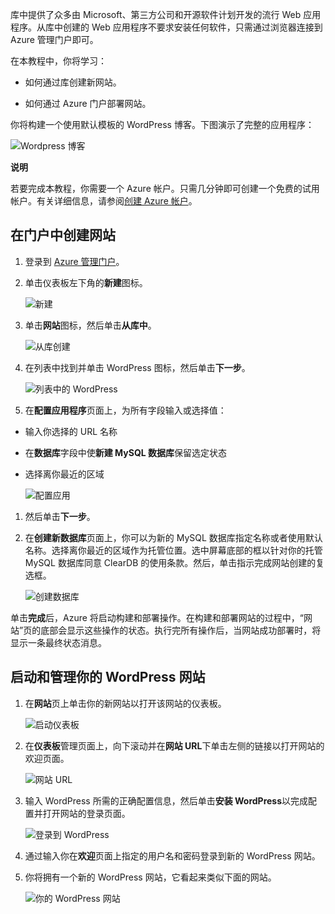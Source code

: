 库中提供了众多由 Microsoft、第三方公司和开源软件计划开发的流行 Web 应用程序。从库中创建的 Web 应用程序不要求安装任何软件，只需通过浏览器连接到 Azure 管理门户即可。

在本教程中，你将学习：

-   如何通过库创建新网站。

-   如何通过 Azure 门户部署网站。

你将构建一个使用默认模板的 WordPress 博客。下图演示了完整的应用程序：

![Wordpress 博客][]

**说明**

若要完成本教程，你需要一个 Azure 帐户。只需几分钟即可创建一个免费的试用帐户。有关详细信息，请参阅[创建 Azure 帐户][]。

## 在门户中创建网站

1.  登录到 [Azure 管理门户][]。

2.  单击仪表板左下角的**新建**图标。

    ![新建][]

3.  单击**网站**图标，然后单击**从库中**。

    ![从库创建][]

4.  在列表中找到并单击 WordPress 图标，然后单击**下一步**。

    ![列表中的 WordPress][]

5.  在**配置应用程序**页面上，为所有字段输入或选择值：

-   输入你选择的 URL 名称
-   在**数据库**字段中使**新建 MySQL 数据库**保留选定状态
-   选择离你最近的区域

    ![配置应用][]

1.  然后单击**下一步**。

2.  在**创建新数据库**页面上，你可以为新的 MySQL 数据库指定名称或者使用默认名称。选择离你最近的区域作为托管位置。选中屏幕底部的框以针对你的托管 MySQL 数据库同意 ClearDB 的使用条款。然后，单击指示完成网站创建的复选框。

    ![创建数据库][]

单击**完成**后，Azure 将启动构建和部署操作。在构建和部署网站的过程中，“网站”页的底部会显示这些操作的状态。执行完所有操作后，当网站成功部署时，将显示一条最终状态消息。

## 启动和管理你的 WordPress 网站

1.  在**网站**页上单击你的新网站以打开该网站的仪表板。

    ![启动仪表板][]

2.  在**仪表板**管理页面上，向下滚动并在**网站 URL**下单击左侧的链接以打开网站的欢迎页面。

    ![网站 URL][]

3.  输入 WordPress 所需的正确配置信息，然后单击**安装 WordPress**以完成配置并打开网站的登录页面。

    ![登录到 WordPress][]

4.  通过输入你在**欢迎**页面上指定的用户名和密码登录到新的 WordPress 网站。

5.  你将拥有一个新的 WordPress 网站，它看起来类似下面的网站。

    ![你的 WordPress 网站][Wordpress 博客]

  [Wordpress 博客]: ./media/website-from-gallery/wordpressgallery-09.png
  [创建 Azure 帐户]: http://www.windowsazure.com/en-us/develop/php/tutorials/create-a-windows-azure-account/
  [Azure 管理门户]: http://manage.windowsazure.cn
  [新建]: ./media/website-from-gallery/wordpressgallery-01.png
  [从库创建]: ./media/website-from-gallery/wordpressgallery-02.png
  [列表中的 WordPress]: ./media/website-from-gallery/wordpressgallery-03.png
  [配置应用]: ./media/website-from-gallery/wordpressgallery-04.png
  [创建数据库]: ./media/website-from-gallery/wordpressgallery-05.png
  [启动仪表板]: ./media/website-from-gallery/wordpressgallery-06.png
  [网站 URL]: ./media/website-from-gallery/wordpressgallery-07.png
  [登录到 WordPress]: ./media/website-from-gallery/wordpressgallery-08.png

[5]: ./media/website-from-gallery/wordpressgallery-01.png
[6]: ./media/website-from-gallery/wordpressgallery-02.png
[7]: ./media/website-from-gallery/wordpressgallery-03.png
[8]: ./media/website-from-gallery/wordpressgallery-04.png
[9]: ./media/website-from-gallery/wordpressgallery-05.png
[10]: ./media/website-from-gallery/wordpressgallery-06.png
[11]: ./media/website-from-gallery/wordpressgallery-07.png
[12]: ./media/website-from-gallery/wordpressgallery-08.png
[13]: ./media/website-from-gallery/wordpressgallery-09.png


